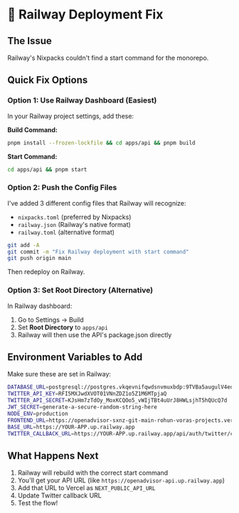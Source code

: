 # 🚨 Railway Deployment Fix

## The Issue
Railway's Nixpacks couldn't find a start command for the monorepo.

## Quick Fix Options

### Option 1: Use Railway Dashboard (Easiest)
In your Railway project settings, add these:

**Build Command:**
```bash
pnpm install --frozen-lockfile && cd apps/api && pnpm build
```

**Start Command:**
```bash
cd apps/api && pnpm start
```

### Option 2: Push the Config Files
I've added 3 different config files that Railway will recognize:
- `nixpacks.toml` (preferred by Nixpacks)
- `railway.json` (Railway's native format)
- `railway.toml` (alternative format)

```bash
git add -A
git commit -m "Fix Railway deployment with start command"
git push origin main
```

Then redeploy on Railway.

### Option 3: Set Root Directory (Alternative)
In Railway dashboard:
1. Go to Settings → Build
2. Set **Root Directory** to `apps/api`
3. Railway will then use the API's package.json directly

## Environment Variables to Add
Make sure these are set in Railway:
```bash
DATABASE_URL=postgresql://postgres.vkqevnifqwdsnvmuxbdp:9TVBa5augulV4edG@aws-0-us-west-1.pooler.supabase.com:6543/postgres
TWITTER_API_KEY=RFI5MXJwdXVOT01VNnZDZ1o5Z1M6MTpjaQ
TWITTER_API_SECRET=KJsHm7zTdOy_MoxKCQOo5_vWIjTBt4uUrJ8HWLsjhT5hQUcQ7d
JWT_SECRET=generate-a-secure-random-string-here
NODE_ENV=production
FRONTEND_URL=https://openadvisor-sxnz-git-main-rohun-voras-projects.vercel.app
BASE_URL=https://YOUR-APP.up.railway.app
TWITTER_CALLBACK_URL=https://YOUR-APP.up.railway.app/api/auth/twitter/callback
```

## What Happens Next
1. Railway will rebuild with the correct start command
2. You'll get your API URL (like `https://openadvisor-api.up.railway.app`)
3. Add that URL to Vercel as `NEXT_PUBLIC_API_URL`
4. Update Twitter callback URL
5. Test the flow! 